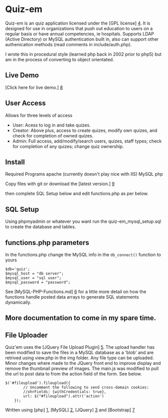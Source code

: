 Quiz-em
================================

Quiz-em is an quiz application licensed under the [GPL license] [4]. It is designed for use in organizations that push out education to users on a regular basis or have annual competencies, ie hospitals.  Supports LDAP (Active Directory) or MySQL authentication built in, also can support other authenication methods (read comments in include/auth.php).

I wrote this in procedural style (learned php back in 2002 prior to php5) but am in the process of converting to object orientated.

Live Demo
-------------------
[Click here for live demo.] [8]



User Access
-------------------

Allows for three levels of access
* User: Acess to log in and take quizes.
* Creator: Above plus, access to create quizes, modify own quizes, and check for completion of owned quizes.
* Admin: Full access, add/modify/search users, quizes, staff types; check for completion of any quizes; change quiz ownership.


Install 
-----------------

Required Programs
apache (currently doesn't play nice with IIS)
MySQL
php

Copy files with git or download the [latest version.] [9]

then complete SQL Setup below and edit functions.php as per below.

SQL Setup
-------------------

Using phpmyadmin or whatever you want run the quiz-em_mysql_setup.sql to create the database and tables.


functions.php parameters
-------------------------

In the functions.php change the MySQL info in the `db_connect()` function to yours

	$db='quiz';
	$mysql_host = "db server";
	$mysql_user = "sql user";
	$mysql_password = "password";


See [MySQL-PHP-Functions.md] [6] for a little more detail on how the functions handle posted data arrays to generate SQL statements dynamically.

More documentation to come in my spare time.
-------------------


File Uploader
-------------------------

Quiz'em uses the [JQuery File Upload Plugin] [5]. The upload handler has been modified to save the files in a MySQL database as a 'blob' and are retrived using view.php in the img folder. Any file type can be uploaded. Minor changes where made to the JQuery front end to improve display and remove the thumbnail preview of images. The main.js was modified to pull the url to post data to from the action field of the form. See below.

	$('#fileupload').fileupload({
	        // Uncomment the following to send cross-domain cookies:
	        //xhrFields: {withCredentials: true},
	        url: $("#fileupload").attr('action')
	    });


Written using [php] [1], [MySQL] [2], [JQuery] [3] and [Bootstrap] [7]

  [1]: http://us.php.net/        "php"
  [2]: http://www.mysql.com/  "MySQL"
  [3]: http://jquery.com/    "JQuery"
  [4]: http://opensource.org/licenses/GPL-3.0
  [5]: https://github.com/blueimp/jQuery-File-Upload 
  [6]: https://github.com/andrewlong/Quiz-em/blob/master/MySQL-PHP-Functions.md
  [7]: http://getbootstrap.com/
  [8]: http://quiz.andrewlong.pw/
  [9]: https://github.com/andrewlong/Quiz-em/releases
